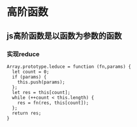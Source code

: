 # 高阶函数
## js高阶函数是以函数为参数的函数

### 实现reduce 
```
Array.prototype.leduce = function (fn,params) {
  let count = 0;
  if (params) {
    this.push(params);
  };
  let res = this[count];
  while (++count < this.length) {
    res = fn(res, this[count]);
  };
  return res;
}
```